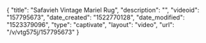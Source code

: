 {
    "title": "Safavieh Vintage Mariel Rug",
    "description": "",
    "videoid": "157795673",
    "date_created": "1522770128",
    "date_modified": "1523379096",
    "type": "captivate",
    "layout": "video",
    "url": "\/v\/vtg575j\/157795673"
}